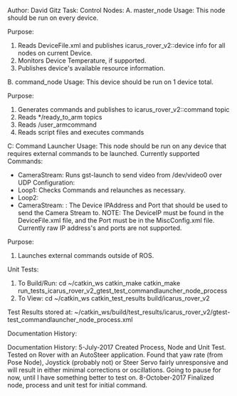 Author: David Gitz
Task: Control
Nodes:
A. master_node
Usage:
This node should be run on every device.

Purpose:
1. Reads DeviceFile.xml and publishes icarus_rover_v2::device info for all nodes on current Device.
2. Monitors Device Temperature, if supported.
3. Publishes device's available resource information.

B. command_node
Usage: This device should be run on 1 device total.

Purpose:
1. Generates commands and publishes to icarus_rover_v2::command topic
2. Reads */ready_to_arm topics
3. Reads /user_armcommand
4. Reads script files and executes commands

C: Command Launcher
Usage: This node should be run on any device that requires external commands to be launched.
Currently supported Commands:
 * CameraStream: Runs gst-launch to send video from /dev/video0 over UDP
Configuration:
 * Loop1: Checks Commands and relaunches as necessary.
 * Loop2: 
 * CameraStream: <DeviceIP>:<Port> The Device IPAddress and Port that should be used to send the Camera Stream to.  NOTE: The DeviceIP must be found in the DeviceFile.xml file, and the Port must be
   in the MiscConfig.xml file.  Currently raw IP address's and ports are not supported.
   
Purpose:
1. Launches external commands outside of ROS.

Unit Tests:
1. To Build/Run:
    cd ~/catkin_ws
    catkin_make catkin_make run_tests_icarus_rover_v2_gtest_test_commandlauncher_node_process
2. To View:
    cd ~/catkin_ws
    catkin_test_results build/icarus_rover_v2

Test Results stored at:  ~/catkin_ws/build/test_results/icarus_rover_v2/gtest-test_commandlauncher_node_process.xml

Documentation History:

Documentation History:
5-July-2017
Created Process, Node and Unit Test.  Tested on Rover with an AutoSteer application.  Found that yaw rate (from Pose Node), Joystick (probably not) or Steer Servo fairly unresponsive and will result in either minimal corrections or oscillations.  Going to pause for now, until I have something better to test on.
8-October-2017
Finalized node, process and unit test for initial command.


